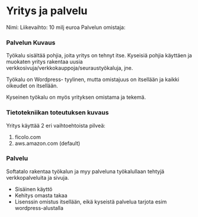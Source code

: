 # Yritys ja palvelu

Nimi: 
Liikevaihto: 10 milj euroa
Palvelun omistaja: 

### Palvelun Kuvaus

Työkalu sisältää pohjia, joita yritys on tehnyt itse. Kyseisiä pohjia käyttäen ja muokaten yritys rakentaa uusia verkkosivuja/verkkokauppoja/seuraustyökaluja, jne. 

Työkalu on Wordpress- tyylinen, mutta omistajuus on itsellään ja kaikki oikeudet on itsellään.

Kyseinen työkalu on myös yrityksen omistama ja tekemä. 


### Tietotekniikan toteutuksen kuvaus
Yritys käyttää 2 eri vaihtoehtoista pilveä:
1. ficolo.com
2. aws.amazon.com (default)

### Palvelu
Softatalo rakentaa työkalun ja myy palveluna työkalullaan tehtyjä verkkopalveluita ja sivuja. 

- Sisäinen käyttö
- Kehitys omasta takaa
- Lisenssin omistus itsellään, eikä kyseistä palvelua tarjota esim wordpress-alustalla
